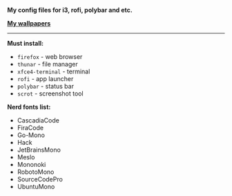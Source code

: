 **My config files for i3, rofi, polybar and etc.**

[**My wallpapers**](https://github.com/Lucifer25x/wallpapers)

<hr/>

**Must install:**
* `firefox` - web browser
* `thunar` - file manager
* `xfce4-terminal` - terminal
* `rofi` - app launcher
* `polybar` - status bar
* `scrot` - screenshot tool

**Nerd fonts list:**
* CascadiaCode
* FiraCode
* Go-Mono
* Hack
* JetBrainsMono
* Meslo
* Mononoki
* RobotoMono
* SourceCodePro
* UbuntuMono

